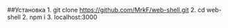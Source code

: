 ##Установка
       1. git clone  https://github.com/MrkF/web-shell.git
       2.  cd web-shell
       2.  npm i
       3.  localhost:3000
       



